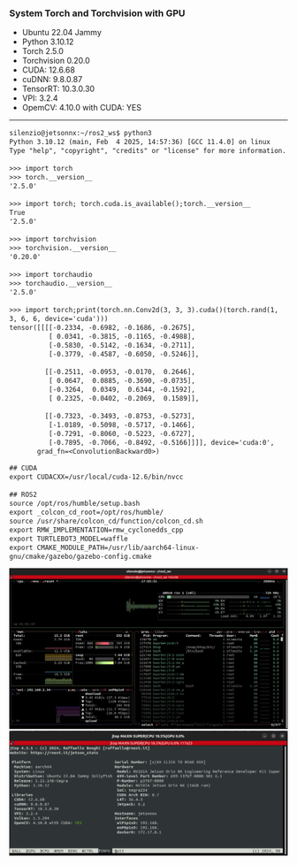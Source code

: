 
### System Torch and Torchvision with GPU

- Ubuntu 22.04 Jammy
- Python 3.10.12
- Torch 2.5.0
- Torchvision 0.20.0
- CUDA: 12.6.68
- cuDNN: 9.8.0.87
- TensorRT: 10.3.0.30
- VPI: 3.2.4
- OpemCV: 4.10.0 with CUDA: YES
_____

```
silenzio@jetsonnx:~/ros2_ws$ python3
Python 3.10.12 (main, Feb  4 2025, 14:57:36) [GCC 11.4.0] on linux
Type "help", "copyright", "credits" or "license" for more information.

>>> import torch
>>> torch.__version__
'2.5.0'

>>> import torch; torch.cuda.is_available();torch.__version__
True
'2.5.0'

>>> import torchvision
>>> torchvision.__version__
'0.20.0'

>>> import torchaudio
>>> torchaudio.__version__
'2.5.0'

>>> import torch;print(torch.nn.Conv2d(3, 3, 3).cuda()(torch.rand(1, 3, 6, 6, device='cuda')))
tensor([[[[-0.2334, -0.6982, -0.1686, -0.2675],
          [ 0.0341, -0.3815, -0.1165, -0.4988],
          [-0.5830, -0.5142, -0.1634, -0.2711],
          [-0.3779, -0.4587, -0.6050, -0.5246]],

         [[-0.2511, -0.0953, -0.0170,  0.2646],
          [ 0.0647,  0.0885, -0.3690, -0.0735],
          [-0.3264,  0.0349,  0.6344, -0.1592],
          [ 0.2325, -0.0402, -0.2069,  0.1589]],

         [[-0.7323, -0.3493, -0.8753, -0.5273],
          [-1.0189, -0.5098, -0.5717, -0.1466],
          [-0.7291, -0.8060, -0.5223, -0.6727],
          [-0.7895, -0.7066, -0.8492, -0.5166]]]], device='cuda:0',
       grad_fn=<ConvolutionBackward0>)

```

```
## CUDA
export CUDACXX=/usr/local/cuda-12.6/bin/nvcc

## ROS2
source /opt/ros/humble/setup.bash
export _colcon_cd_root=/opt/ros/humble/
source /usr/share/colcon_cd/function/colcon_cd.sh
export RMW_IMPLEMENTATION=rmw_cyclonedds_cpp
export TURTLEBOT3_MODEL=waffle
export CMAKE_MODULE_PATH=/usr/lib/aarch64-linux-gnu/cmake/gazebo/gazebo-config.cmake
```


<img src="../jtop_JetsonNX.png" title="mecanum" width="600">

<img src="../btop_JetsonNX.png" title="mecanum" width="1000">


